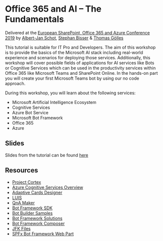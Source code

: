 # Office 365 and AI – The Fundamentals

Delivered at the [European SharePoint, Office 365 and Azure Conference 2019](https://www.sharepointeurope.com/events/office-365-and-ai-the-fundamentals/) by [Albert-Jan Schot](https://twitter.com/appieschot), [Stephan Bisser](https://twitter.com/stephanbisser) & [Thomas Gölles](https://twitter.com/thomyg)

This tutorial is suitable for IT Pro and Developers. The aim of this workshop is to provide the basics of the Microsoft AI stack including real-world experience and scenarios for deploying those services. Additionally, this workshop will cover possible fields of applications for AI services like Bots or Cognitive Services which can be used in the productivity services within Office 365 like Microsoft Teams and SharePoint Online. In the hands-on part you will create your first Microsoft Teams bot by using our no code approach.

During this workshop, you will learn about the following services:

* Microsoft Artificial Intelligence Ecosystem
* Cognitive Services
* Azure Bot Service
* Microsoft Bot Framework
* Office 365
* Azure

## Slides

Slides from the tutorial can be found [here](https://espc19storage.blob.core.windows.net/tutorial/ESPC19-AI_O365_Tutorial.pptx)

## Resources
* [Project Cortex](https://techcommunity.microsoft.com/t5/Microsoft-365-Blog/Introducing-Project-Cortex/ba-p/966091)
* [Azure Cognitive Services Overview](https://azure.microsoft.com/en-us/services/cognitive-services)
* [Adaptive Cards Designer](https://adaptivecards.io/designer/)
* [LUIS](https://luis.ai)
* [QnA Maker](https://qnamaker.ai)
* [Bot Framework SDK](https://github.com/microsoft/botframework-sdk)
* [Bot Builder Samples](https://github.com/microsoft/BotBuilder-Samples)
* [Bot Framework Solutions](https://microsoft.github.io/botframework-solutions/)
* [Bot Framework Composer](https://github.com/microsoft/BotFramework-Composer)
* [JFK Files](https://jfk-demo.azurewebsites.net/#/)
* [SPFx Bot Framework Web Part](https://github.com/SharePoint/sp-dev-fx-webparts/tree/master/samples/react-bot-framework)
